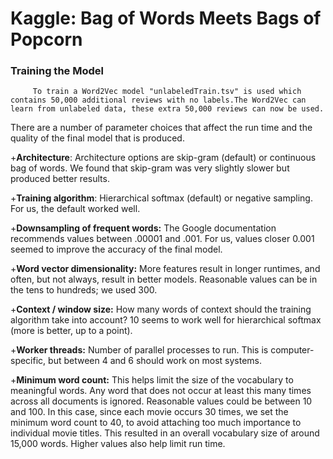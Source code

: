 # Kaggle: Bag of Words Meets Bags of Popcorn


### Training the Model

         To train a Word2Vec model "unlabeledTrain.tsv" is used which contains 50,000 additional reviews with no labels.The Word2Vec can learn from unlabeled data, these extra 50,000 reviews can now be used.

   There are a number of parameter choices that affect the run time and the quality of the final model that is produced.
   
   +**Architecture**: Architecture options are skip-gram (default) or continuous bag of words. We found that skip-gram was very       slightly slower but produced better results.
   
   +**Training algorithm**: Hierarchical softmax (default) or negative sampling. For us, the default worked well.
   
   +**Downsampling of frequent words:** The Google documentation recommends values between .00001 and .001. For us, values closer 0.001 seemed to improve the accuracy of the final model.
   
   +**Word vector dimensionality:** More features result in longer runtimes, and often, but not always, result in better models. Reasonable values can be in the tens to hundreds; we used 300.
   
   +**Context / window size:** How many words of context should the training algorithm take into account? 10 seems to work well for hierarchical softmax (more is better, up to a point).
   
   +**Worker threads:** Number of parallel processes to run. This is computer-specific, but between 4 and 6 should work on most systems.
   
   +**Minimum word count:** This helps limit the size of the vocabulary to meaningful words. Any word that does not occur at least this many times across all documents is ignored. Reasonable values could be between 10 and 100. In this case, since each movie occurs 30 times, we set the minimum word count to 40, to avoid attaching too much importance to individual movie titles. This resulted in an overall vocabulary size of around 15,000 words. Higher values also help limit run time.


